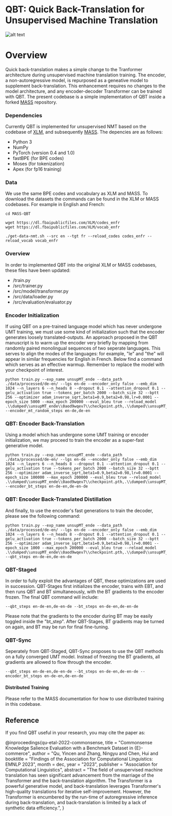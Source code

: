 # QBT: Quick Back-Translation for Unsupervised Machine Translation

![alt text](https://github.com/bbrimacombe/Quick-Back-Translation/blob/master/figs/qbt.jpg)

# Overview
Quick back-translation makes a simple change to the Tranformer architecture during unsupervised machine translation training. The encoder, a non-autoregressive model, is repurposed as a geneative model to supplement back-translation. This enhancement requires no changes to the model architecture, and any encoder-decoder Transformer can be trained with QBT. The present codebase is a simple implementation of QBT inside a forked [MASS](https://github.com/ishwnews/MASS) repository.

### Dependencies
Currently QBT is implemented for unsupervised NMT based on the codebase of [XLM](https://github.com/facebookresearch/XLM), and subsequently [MASS](https://github.com/ishwnews/MASS). The depencies are as follows:
- Python 3
- NumPy
- PyTorch (version 0.4 and 1.0)
- fastBPE (for BPE codes)
- Moses (for tokenization)
- Apex (for fp16 training)

### Data

We use the same BPE codes and vocabulary as XLM and MASS. To download the datasets the commands can be found in the XLM or MASS codebases. For example in English and French:

```
cd MASS-QBT

wget https://dl.fbaipublicfiles.com/XLM/codes_enfr
wget https://dl.fbaipublicfiles.com/XLM/vocab_enfr

./get-data-nmt.sh --src en --tgt fr --reload_codes codes_enfr --reload_vocab vocab_enfr
```
### Overview
In order to implemented QBT into the original XLM or MASS codebases, these files have been updated:
- /train.py
- /src/trainer.py
- /src/model/transformer.py
- /src/data/loader.py
- /src/evaluation/evaluator.py  

### Encoder Initialization

If using QBT on a pre-trained language model which has never undergone UMT training, we must use some kind of initialization such that the encoder generates loosely translated-outputs. An approach proposed in the QBT manuscript is to warm up the encoder very briefly by mapping from randomly paired monolingual sequences of two seperate languages. This serves to align the modes of the languages: for example, "le" and "the" will appear in similar frequencies for English in French. Below find a command which serves as an effective warmup. Remember to replace the model with your checkpoint of interest.

```
python train.py --exp_name unsupMT_ende --data_path ./data/processed/de-en/ --lgs en-de --encoder_only false --emb_dim 1024 --n_layers 6 --n_heads 8 --dropout 0.1 --attention_dropout 0.1 --gelu_activation true --tokens_per_batch 2000 --batch_size 32 --bptt 256 --optimizer adam_inverse_sqrt,beta1=0.9,beta2=0.98,lr=0.0001 --epoch_size 5000 --max_epoch 200000 --eval_bleu true --reload_model .\\dumped\\unsupMT_ende\\0aod9wqev7\\checkpoint.pth,.\\dumped\\unsupMT_ende\\0aod9wqev7\\checkpoint.pth --encoder_mt_random_steps en-de,de-en
```

### QBT: Encoder Back-Translation

Using a model which has undergone some UMT training or encoder initialization, we may proceed to train the encoder as a super-fast generative model.

```
python train.py --exp_name unsupMT_ende --data_path ./data/processed/de-en/ --lgs en-de --encoder_only false --emb_dim 1024 --n_layers 6 --n_heads 8 --dropout 0.1 --attention_dropout 0.1 --gelu_activation true --tokens_per_batch 2000 --batch_size 32 --bptt 256 --optimizer adam_inverse_sqrt,beta1=0.9,beta2=0.98,lr=0.0001 --epoch_size 100000 --max_epoch 200000 --eval_bleu true --reload_model .\\dumped\\unsupMT_ende\\0aod9wqev7\\checkpoint.pth,.\\dumped\\unsupMT_ende\\0aod9wqev7\\checkpoint.pth  --encoder_bt_steps en-de-en,de-en-de
```

### QBT: Encoder Back-Translated Distillation

And finally, to use the encoder's fast generations to train the decoder, please see the following command:
```
python train.py --exp_name unsupMT_ende --data_path ./data/processed/de-en/ --lgs en-de --encoder_only false --emb_dim 1024 --n_layers 6 --n_heads 8 --dropout 0.1 --attention_dropout 0.1 --gelu_activation true --tokens_per_batch 2000 --batch_size 32 --bptt 256 --optimizer adam_inverse_sqrt,beta1=0.9,beta2=0.98,lr=0.0001 --epoch_size 1000 --max_epoch 200000 --eval_bleu true --reload_model .\\dumped\\unsupMT_ende\\0aod9wqev7\\checkpoint.pth,.\\dumped\\unsupMT_ende\\0aod9wqev7\\checkpoint.pth  --qbt_steps en-de-en,de-en-de
```

### QBT-Staged
In order to fully exploit the advantages of QBT, these optimizations are used in succession. QBT-Stages first initializes the encoder, trains with EBT, and then runs QBT and BT simultaneously, with the BT gradients to the encoder frozen. The final QBT command will include:

```
--qbt_steps en-de-en,de-en-de --bt_steps en-de-en,de-en-de
```
Please note that the gradients to the encoder during BT may be easily toggled inside the "bt_step".
After QBT-Stages, BT gradients may be turned on again, and BT may be run for final fine-tuning.

### QBT-Sync
Seperately from QBT-Staged, QBT-Sync proposes to use the QBT methods on a fully converged UMT model. Instead of freezing the BT gradients, all gradients are allowed to flow through the encoder.
```
--qbt_steps en-de-en,de-en-de --bt_steps en-de-en,de-en-de --encoder_bt_steps en-de-en,de-en-de
```

#### Distributed Training

Please refer to the MASS documentation for how to use distributed training in this codebase.

## Reference

If you find QBT useful in your research, you may cite the paper as:

@inproceedings{qu-etal-2022-commonsense,
    title = "Commonsense Knowledge Salience Evaluation with a Benchmark Dataset in {E}-commerce",
    author = "Qu, Yincen  and
      Zhang, Ningyu  and
      Chen, Hui  and
    booktitle = "Findings of the Association for Computational Linguistics: EMNLP 2023",
    month = dec,
    year = "2023",
    publisher = "Association for Computational Linguistics",
    abstract = "The field of unsupervised machine translation has seen significant advancement from the marriage of the Transformer and the back-translation algorithm. The Transformer is a powerful generative model, and back-translation leverages Transformer's high-quality translations for iterative self-improvement. However, the Transformer is encumbered by the run-time of autoregressive inference during back-translation, and back-translation is limited by a lack of synthetic data efficiency.",
}
    


